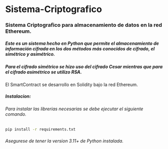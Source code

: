 # Sistema-Criptografico

### Sistema Criptografico para almacenamiento de datos en la red Ethereum.
##### Este es un sistema hecho en Python que permite el almacenamiento de información cifrada en los dos métodos más conocidos de cifrado, el simétrico y asimétrico.
##### Para el cifrado simétrico se hizo uso del cifrado Cesar mientras que para el cifrado asimétrico se utilizo RSA.
El SmartContract se desarrollo en Solidity bajo la red Ethereum.

##### Instalacion:
###### Para instalar las librerias necesarias se debe ejecutar el siguiente comando.
```sh
pip install -r requirements.txt
```
###### Asegurese de tener la version 3.11+ de Python instalada.
